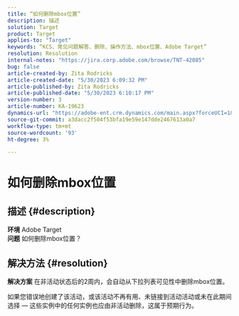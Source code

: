 ```yaml
---
title: “如何删除mbox位置”
description: 描述
solution: Target
product: Target
applies-to: "Target"
keywords: “KCS、常见问题解答、删除、操作方法、mbox位置、Adobe Target”
resolution: Resolution
internal-notes: "https://jira.corp.adobe.com/browse/TNT-42085"
bug: false
article-created-by: Zita Rodricks
article-created-date: "5/30/2023 6:09:32 PM"
article-published-by: Zita Rodricks
article-published-date: "5/30/2023 6:10:17 PM"
version-number: 3
article-number: KA-19623
dynamics-url: "https://adobe-ent.crm.dynamics.com/main.aspx?forceUCI=1&pagetype=entityrecord&etn=knowledgearticle&id=d9045f1c-15ff-ed11-8f6e-6045bd006b25"
source-git-commit: a3dacc2f504f53bfa19e59e147dde2467613a0a7
workflow-type: tm+mt
source-wordcount: '93'
ht-degree: 3%

---
```


# 如何删除mbox位置

## 描述 {#description}

<b>环境</b>
Adobe Target<br><b>问题</b>
如何删除mbox位置？

## 解决方法 {#resolution}


<b>解决方案</b>
在非活动状态后的2周内，会自动从下拉列表可见性中删除mbox位置。

如果您错误地创建了该活动，或该活动不再有用、未链接到活动活动或未在此期间选择 — 这些实例中的任何实例也应由非活动删除，这属于预期行为。

